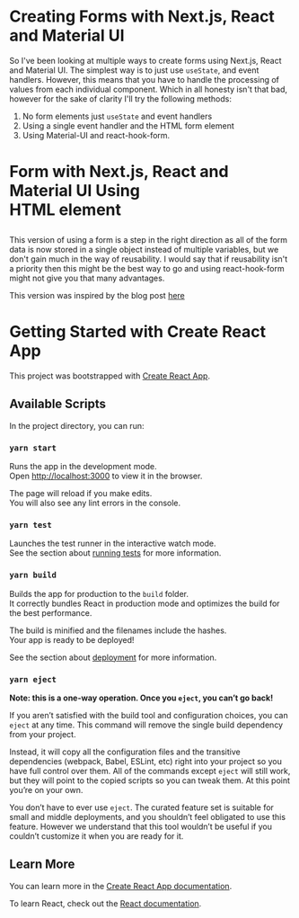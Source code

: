 # Creating Forms with Next.js, React and Material UI

So I've been looking at multiple ways to create forms using Next.js, React and Material UI. The simplest way is to just use `useState`, and event handlers. However, this means that you have to handle the processing of values from each individual component. Which in all honesty isn't that bad, however for the sake of clarity I'll try the following methods:

1. No form elements just `useState` and event handlers
2. Using a single event handler and the HTML form element
3. Using Material-UI and react-hook-form.


# Form with Next.js, React and Material UI Using <form> HTML element

This version of using a form is a step in the right direction as all of the form data is now stored in a single object instead of multiple variables, but we don't gain much in the way of reusability. I would say that if reusability isn't a priority then this might be the best way to go and using react-hook-form might not give you that many advantages.

This version was inspired by the blog post [here](https://onestepcode.com/creating-a-material-ui-form/)

# Getting Started with Create React App

This project was bootstrapped with [Create React App](https://github.com/facebook/create-react-app).

## Available Scripts

In the project directory, you can run:

### `yarn start`

Runs the app in the development mode.\
Open [http://localhost:3000](http://localhost:3000) to view it in the browser.

The page will reload if you make edits.\
You will also see any lint errors in the console.

### `yarn test`

Launches the test runner in the interactive watch mode.\
See the section about [running tests](https://facebook.github.io/create-react-app/docs/running-tests) for more information.

### `yarn build`

Builds the app for production to the `build` folder.\
It correctly bundles React in production mode and optimizes the build for the best performance.

The build is minified and the filenames include the hashes.\
Your app is ready to be deployed!

See the section about [deployment](https://facebook.github.io/create-react-app/docs/deployment) for more information.

### `yarn eject`

**Note: this is a one-way operation. Once you `eject`, you can’t go back!**

If you aren’t satisfied with the build tool and configuration choices, you can `eject` at any time. This command will remove the single build dependency from your project.

Instead, it will copy all the configuration files and the transitive dependencies (webpack, Babel, ESLint, etc) right into your project so you have full control over them. All of the commands except `eject` will still work, but they will point to the copied scripts so you can tweak them. At this point you’re on your own.

You don’t have to ever use `eject`. The curated feature set is suitable for small and middle deployments, and you shouldn’t feel obligated to use this feature. However we understand that this tool wouldn’t be useful if you couldn’t customize it when you are ready for it.

## Learn More

You can learn more in the [Create React App documentation](https://facebook.github.io/create-react-app/docs/getting-started).

To learn React, check out the [React documentation](https://reactjs.org/).
